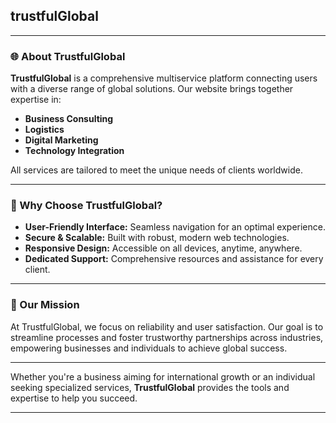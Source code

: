 ## trustfulGlobal
---

### 🌐 About TrustfulGlobal

**TrustfulGlobal** is a comprehensive multiservice platform connecting users with a diverse range of global solutions. Our website brings together expertise in:

- **Business Consulting**
- **Logistics**
- **Digital Marketing**
- **Technology Integration**

All services are tailored to meet the unique needs of clients worldwide.

---

### 🚀 Why Choose TrustfulGlobal?

- **User-Friendly Interface:** Seamless navigation for an optimal experience.
- **Secure & Scalable:** Built with robust, modern web technologies.
- **Responsive Design:** Accessible on all devices, anytime, anywhere.
- **Dedicated Support:** Comprehensive resources and assistance for every client.

---

### 🤝 Our Mission

At TrustfulGlobal, we focus on reliability and user satisfaction. Our goal is to streamline processes and foster trustworthy partnerships across industries, empowering businesses and individuals to achieve global success.

---

Whether you're a business aiming for international growth or an individual seeking specialized services, **TrustfulGlobal** provides the tools and expertise to help you succeed.

---
